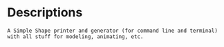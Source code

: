 # Descriptions
    A Simple Shape printer and generator (for command line and terminal) with all stuff for modeling, animating, etc.
